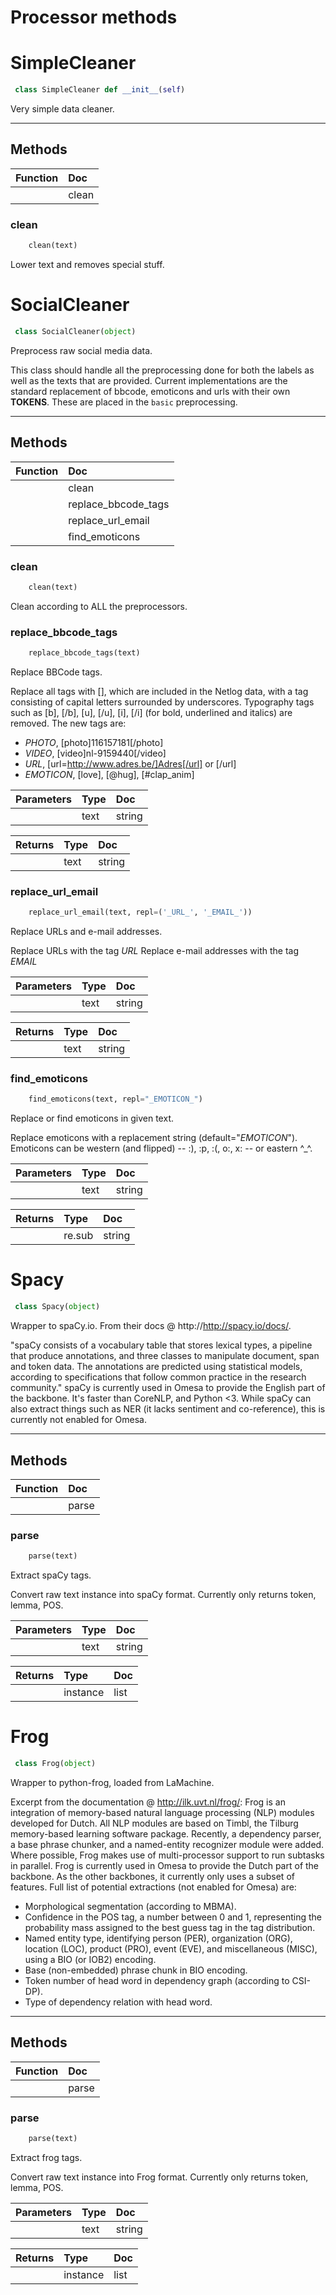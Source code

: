 # Processor methods


# SimpleCleaner

``` python
 class SimpleCleaner def __init__(self)
```

Very simple data cleaner.

---------

## Methods



| Function    | Doc             |
|:-------|:----------------|
        | clean | Lower text and removes special stuff. |



### clean

``` python
    clean(text)
```


Lower text and removes special stuff.


# SocialCleaner

``` python
 class SocialCleaner(object)
```

Preprocess raw social media data.

This class should handle all the preprocessing done for both the labels
as well as the texts that are provided. Current implementations are the
standard replacement of bbcode, emoticons and urls with their own
__TOKENS__. These are placed in the `basic` preprocessing.

---------

## Methods



| Function    | Doc             |
|:-------|:----------------|
        | clean | Clean according to ALL the preprocessors. |
        | replace_bbcode_tags | Replace BBCode tags. |
        | replace_url_email | Replace URLs and e-mail addresses. |
        | find_emoticons | Replace or find emoticons in given text. |



### clean

``` python
    clean(text)
```


Clean according to ALL the preprocessors.

### replace_bbcode_tags

``` python
    replace_bbcode_tags(text)
```


Replace BBCode tags.

Replace all tags with [], which are included in the Netlog data,
with a tag consisting of capital letters surrounded by underscores.
Typography tags such as [b], [/b], [u], [/u], [i], [/i] (for bold,
underlined and italics) are removed.
The new tags are:
- _PHOTO_, [photo]116157181[/photo]
- _VIDEO_, [video]nl-9159440[/video]
- _URL_, [url=http://www.adres.be/]Adres[/url] or [/url]
- _EMOTICON_, [love], [@hug], [#clap_anim]

| Parameters    | Type             | Doc             |
|:-------|:-----------------|:----------------|
        | text | string | Input text. |


| Returns    | Type             | Doc             |
|:-------|:-----------------|:----------------|
        | text | string | The text in which the Netlog tags with [] have been replaced. |


### replace_url_email

``` python
    replace_url_email(text, repl=('_URL_', '_EMAIL_'))
```


Replace URLs and e-mail addresses.

Replace URLs with the tag _URL_
Replace e-mail addresses with the tag _EMAIL_

| Parameters    | Type             | Doc             |
|:-------|:-----------------|:----------------|
        | text | string | Input text. |


| Returns    | Type             | Doc             |
|:-------|:-----------------|:----------------|
        | text | string | The text in which the URLs and e-mail addresses have been replaced. |


### find_emoticons

``` python
    find_emoticons(text, repl="_EMOTICON_")
```


Replace or find emoticons in given text.

Replace emoticons with a replacement string (default="_EMOTICON_").
Emoticons can be western (and flipped) -- :), :p, :(, o:, x: -- or
eastern ^_^.

| Parameters    | Type             | Doc             |
|:-------|:-----------------|:----------------|
        | text | string |             Input text. |


| Returns    | Type             | Doc             |
|:-------|:-----------------|:----------------|
        | re.sub | string |             The text with the emoticons replaced by repl. |



# Spacy

``` python
 class Spacy(object)
```

Wrapper to spaCy.io. From their docs @ http://http://spacy.io/docs/.

"spaCy consists of a vocabulary table that stores lexical types, a
pipeline that produce annotations, and three classes to manipulate
document, span and token data. The annotations are predicted using
statistical models, according to specifications that follow common
practice in the research community."
spaCy is currently used in Omesa to provide the English part of the
backbone. It's faster than CoreNLP, and Python <3. While spaCy can also
extract things such as NER (it lacks sentiment and co-reference), this
is currently not enabled for Omesa.

---------

## Methods



| Function    | Doc             |
|:-------|:----------------|
        | parse | Extract spaCy tags. |



### parse

``` python
    parse(text)
```


Extract spaCy tags.

Convert raw text instance into spaCy format. Currently only returns
token, lemma, POS.

| Parameters    | Type             | Doc             |
|:-------|:-----------------|:----------------|
        | text | string | A raw string of characters. |


| Returns    | Type             | Doc             |
|:-------|:-----------------|:----------------|
        | instance | list | The token, lemma, POS list that can be used in featurizers. |



# Frog

``` python
 class Frog(object)
```

Wrapper to python-frog, loaded from LaMachine.

Excerpt from the documentation @ http://ilk.uvt.nl/frog/:
Frog is an integration of memory-based natural language processing (NLP)
modules developed for Dutch. All NLP modules are based on Timbl, the
Tilburg memory-based learning software package. Recently, a dependency
parser, a base phrase chunker, and a named-entity recognizer module were
added. Where possible, Frog makes use of multi-processor support to run
subtasks in parallel.
Frog is currently used in Omesa to provide the Dutch part of the backbone.
As the other backbones, it currently only uses a subset of features. Full
list of potential extractions (not enabled for Omesa) are:
- Morphological segmentation (according to MBMA).
- Confidence in the POS tag, a number between 0 and 1, representing the
probability mass assigned to the best guess tag in the tag distribution.
- Named entity type, identifying person (PER), organization (ORG), location
(LOC), product (PRO), event (EVE), and miscellaneous (MISC), using a BIO
(or IOB2) encoding.
- Base (non-embedded) phrase chunk in BIO encoding.
- Token number of head word in dependency graph (according to CSI-DP).
- Type of dependency relation with head word.

---------

## Methods



| Function    | Doc             |
|:-------|:----------------|
        | parse | Extract frog tags. |



### parse

``` python
    parse(text)
```


Extract frog tags.

Convert raw text instance into Frog format. Currently only returns
token, lemma, POS.

| Parameters    | Type             | Doc             |
|:-------|:-----------------|:----------------|
        | text | string | A raw string of characters. |


| Returns    | Type             | Doc             |
|:-------|:-----------------|:----------------|
        | instance | list | The token, lemma, POS list that can be used in featurizers. |
        
